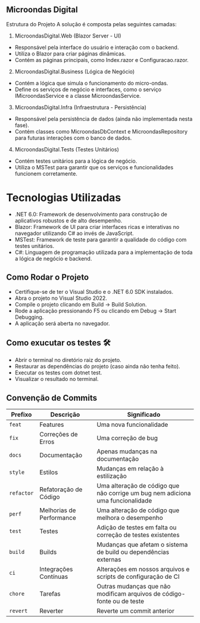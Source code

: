 ## Microondas Digital

Estrutura do Projeto
A solução é composta pelas seguintes camadas:

1. MicroondasDigital.Web (Blazor Server - UI)

- Responsável pela interface do usuário e interação com o backend.
- Utiliza o Blazor para criar páginas dinâmicas.
- Contém as páginas principais, como Index.razor e Configuracao.razor.

2. MicroondasDigital.Business (Lógica de Negócio)

- Contém a lógica que simula o funcionamento do micro-ondas.
- Define os serviços de negócio e interfaces, como o serviço IMicroondasService e a classe MicroondasService.

3. MicroondasDigital.Infra (Infraestrutura - Persistência)

- Responsável pela persistência de dados (ainda não implementada nesta fase).
- Contém classes como MicroondasDbContext e MicroondasRepository para futuras interações com o banco de dados.

4. MicroondasDigital.Tests (Testes Unitários)

- Contém testes unitários para a lógica de negócio.
- Utiliza o MSTest para garantir que os serviços e funcionalidades funcionem corretamente.

# Tecnologias Utilizadas
- .NET 6.0: Framework de desenvolvimento para construção de aplicativos robustos e de alto desempenho.
- Blazor: Framework de UI para criar interfaces ricas e interativas no navegador utilizando C# ao invés de JavaScript.
- MSTest: Framework de teste para garantir a qualidade do código com testes unitários.
- C#: Linguagem de programação utilizada para a implementação de toda a lógica de negócio e backend.

## Como Rodar o Projeto
- Certifique-se de ter o Visual Studio e o .NET 6.0 SDK instalados.
- Abra o projeto no Visual Studio 2022.
- Compile o projeto clicando em Build → Build Solution.
- Rode a aplicação pressionando F5 ou clicando em Debug → Start Debugging.
- A aplicação será aberta no navegador.

## Como exucutar os testes 🛠
- Abrir o terminal no diretório raiz do projeto.
- Restaurar as dependências do projeto (caso ainda não tenha feito).
- Executar os testes com dotnet test.
- Visualizar o resultado no terminal.

## Convenção de Commits

| Prefixo  | Descrição               | Significado                                                                 |
|----------|-------------------------|-----------------------------------------------------------------------------|
| `feat`   | Features                | Uma nova funcionalidade                                                     |
| `fix`    | Correções de Erros      | Uma correção de bug                                                         |
| `docs`   | Documentação            | Apenas mudanças na documentação                                             |
| `style`  | Estilos                 | Mudanças em relação à estilização                                           |
| `refactor` | Refatoração de Código   | Uma alteração de código que não corrige um bug nem adiciona uma funcionalidade |
| `perf`   | Melhorias de Performance | Uma alteração de código que melhora o desempenho                            |
| `test`   | Testes                  | Adição de testes em falta ou correção de testes existentes                  |
| `build`  | Builds                  | Mudanças que afetam o sistema de build ou dependências externas             |
| `ci`     | Integrações Contínuas   | Alterações em nossos arquivos e scripts de configuração de CI              |
| `chore`  | Tarefas                 | Outras mudanças que não modificam arquivos de código-fonte ou de teste      |
| `revert` | Reverter                | Reverte um commit anterior      


